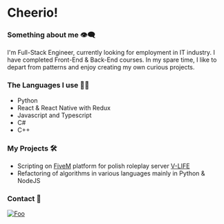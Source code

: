 # Cheerio!
### Something about me 👁️‍🗨️
I'm Full-Stack Engineer, currently looking for employment in IT industry. I have completed Front-End & Back-End courses. In my spare time, I like to depart from patterns and enjoy creating my own curious projects.
### The Languages I use 🧑‍💻
- Python
- React & React Native with Redux
- Javascript and Typescript
- C#
- C++
### My Projects 🛠️
- Scripting on [FiveM](https://fivem.net/) platform for polish roleplay server [V-LIFE](https://v-life.pl/index.php)
- Refactoring of algorithms in various languages mainly in Python & NodeJS
### Contact 🔗
[![Foo](https://dcbadge.vercel.app/api/shield/337202471279656961)](https://discordapp.com/users/337202471279656961/)
